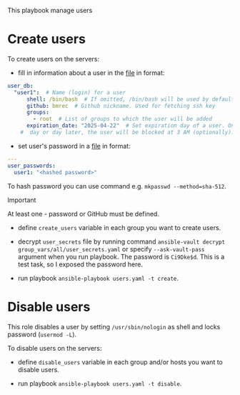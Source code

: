 This playbook manage users

# Create users

To create users on the servers:

* fill in information about a user in the 
[file](group_vars/all/all.yaml) in format:

```yaml
user_db:
  "user1":  # Name (login) for a user
      shell: /bin/bash  # If omitted, /bin/bash will be used by default
      github: bmrec  # Github nickname. Used for fetching ssh key
      groups:
        - root  # List of groups to which the user will be added
      expiration_date: "2025-04-22"  # Set expiration day of a user. On this 
    #  day or day later, the user will be blocked at 3 AM (optionally).
```

* set user's password in a [file](group_vars/all/user_secrets.yaml) in format:

```yaml
---
user_passwords:
  user1: "<hashed password>"
```
To hash password you can use command e.g. `mkpasswd --method=sha-512`.

>[!IMPORTANT]
>At least one - password or GitHub must be defined.

* define `create_users` variable in each group you want to create users.

* decrypt `user_secrets` file by running command 
`ansible-vault decrypt group_vars/all/user_secrets.yaml` or specify 
`--ask-vault-pass` argument when you run playbook.
The password is `Ci9Dke$d`. This is a test task, so I exposed the password here.

* run playbook `ansible-playbook users.yaml -t create`.

# Disable users

This role disables a user by setting `/usr/sbin/nologin` as shell and locks 
password (`usermod -L`).

To disable users on the servers:

* define `disable_users` variable in each group and/or hosts you want to disable 
users.

* run playbook `ansible-playbook users.yaml -t disable`.

